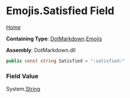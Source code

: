 # Emojis\.Satisfied Field

[Home](../../../README.md)

**Containing Type**: [DotMarkdown](../../README.md)\.[Emojis](../README.md)

**Assembly**: DotMarkdown\.dll

```csharp
public const string Satisfied = ":satisfied:"
```

### Field Value

System\.[String](https://docs.microsoft.com/en-us/dotnet/api/system.string)